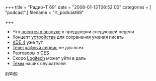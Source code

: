 +++
title = "Радио–Т 69"
date = "2008-01-13T06:52:00"
categories = [ "podcast",]
filename = "rt_podcast69"

+++

- Что [носится в воздухе](http://habrahabr.ru/blog/apple/33774.html) в преддверии следующей недели
- Концепт [устройства](http://hitech.tomsk.ru/newsmobile/6528-udivitelnyjj-konceptualnyjj-kompjuter.html) для сохранения умения писать
- [KDE 4](http://www.kde.org/announcements/4.0/index-ru.php) уже тут
- [Телеграфный сервис](http://roem.ru/2008/01/08/top4top/) не для всех
- Разговоры о [CES](http://www.gazeta.ru/techzone/2008/01/11_a_2541152.shtml)
- Скоро [Logitech](http://www.engadget.com/2008/01/10/microsoft-to-buy-logitech/) может уйти в даль
- [Темы](/p/2008/01/08/prep-69/) наших слушателей

[аудио](https://cdn.radio-t.com/rt_podcast69.mp3)
<audio src="https://cdn.radio-t.com/rt_podcast69.mp3" preload="none"></audio>